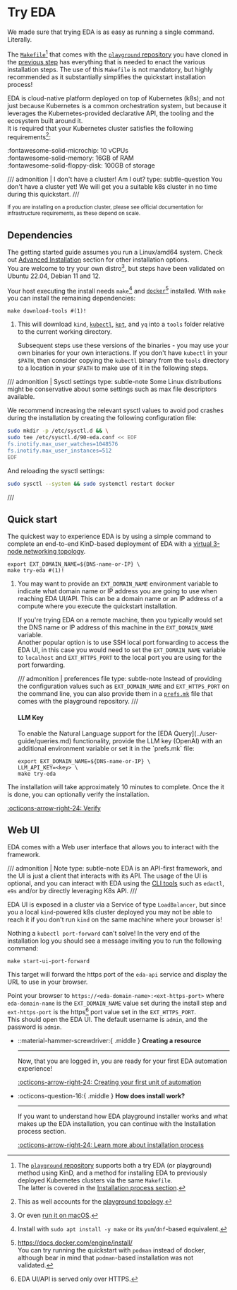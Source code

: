 # Try EDA

We made sure that trying EDA is as easy as running a single command. Literally.

The [`Makefile`][makefile][^1] that comes with the [`playground` repository][playground-repo] you have cloned in the [previous step](getting-access.md#clone-the-playground-repository) has everything that is needed to enact the various installation steps. The use of this `Makefile` is not mandatory, but highly recommended as it substantially simplifies the quickstart installation process!

EDA is cloud-native platform deployed on top of Kubernetes (k8s); and not just because Kubernetes is a common orchestration system, but because it leverages the Kubernetes-provided declarative API, the tooling and the ecosystem built around it.  
It is required that your Kubernetes cluster satisfies the following requirements[^2]:

:fontawesome-solid-microchip: 10 vCPUs  
:fontawesome-solid-memory: 16GB of RAM  
:fontawesome-solid-floppy-disk: 100GB of storage

/// admonition | I don't have a cluster! Am I out?
    type: subtle-question
You don't have a cluster yet! We will get you a suitable k8s cluster in no time during this quickstart.
///

<small>If you are installing on a production cluster, please see official documentation for infrastructure requirements, as these depend on scale.</small>

## Dependencies

The getting started guide assumes you run a Linux/amd64 system. Check out [Advanced Installation](../user-guide/install-advanced.md) section for other installation options.  
You are welcome to try your own distro[^3], but steps have been validated on Ubuntu 22.04, Debian 11 and 12.

Your host executing the install needs `make`[^4] and [`docker`](https://docs.docker.com/engine/install/)[^5] installed. With `make` you can install the remaining dependencies:
<!-- --8<-- [start:tools-install] -->
```shell
make download-tools #(1)!
```

1. This will download `kind`, [`kubectl`](https://kubernetes.io/docs/tasks/tools/install-kubectl-linux/), [`kpt`](https://kpt.dev/installation/kpt-cli), and `yq` into a `tools` folder relative to the current working directory.

    Subsequent steps use these versions of the binaries - you may use your own binaries for your own interactions. If you don't have `kubectl` in your `$PATH`, then consider copying the `kubectl` binary from the `tools` directory to a location in your `$PATH` to make use of it in the following steps.

<!-- --8<-- [end:tools-install] -->

/// admonition | Sysctl settings
    type: subtle-note
Some Linux distributions might be conservative about some settings such as max file descriptors available.

We recommend increasing the relevant sysctl values to avoid pod crashes during the installation by creating the following configuration file:

```bash
sudo mkdir -p /etc/sysctl.d && \
sudo tee /etc/sysctl.d/90-eda.conf << EOF
fs.inotify.max_user_watches=1048576
fs.inotify.max_user_instances=512
EOF
```

And reloading the sysctl settings:

```bash
sudo sysctl --system && sudo systemctl restart docker
```

///

## Quick start

The quickest way to experience EDA is by using a simple command to complete an end-to-end KinD-based deployment of EDA with a [virtual 3-node networking topology](virtual-network.md).

```shell
export EXT_DOMAIN_NAME=${DNS-name-or-IP} \
make try-eda #(1)!
```

1. You may want to provide an `EXT_DOMAIN_NAME` environment variable to indicate what domain name or IP address you are going to use when reaching EDA UI/API. This can be a domain name or an IP address of a compute where you execute the quickstart installation.
    <!-- --8<-- [start:ext-name-note-1] -->
    If you're trying EDA on a remote machine, then you typically would set the DNS name or IP address of this machine in the `EXT_DOMAIN_NAME` variable.  
    Another popular option is to use SSH local port forwarding to access the EDA UI, in this case you would need to set the `EXT_DOMAIN_NAME` variable to `localhost` and `EXT_HTTPS_PORT` to the local port you are using for the port forwarding.
    <!-- --8<-- [end:ext-name-note-1] -->

    /// admonition | preferences file
        type: subtle-note
    Instead of providing the configuration values such as `EXT_DOMAIN_NAME` and `EXT_HTTPS_PORT` on the command line, you can also provide them in a [`prefs.mk`][prefs-file] file that comes with the playground repository.
    ///

    <h4>LLM Key</h4>
    To enable the Natural Language support for the [EDA Query](../user-guide/queries.md) functionality, provide the LLM key (OpenAI) with an additional environment variable or set it in the `prefs.mk` file:

    ```shell
    export EXT_DOMAIN_NAME=${DNS-name-or-IP} \
    LLM_API_KEY=<key> \
    make try-eda
    ```

The installation will take approximately 10 minutes to complete. Once the it is done, you can optionally verify the installation.

[:octicons-arrow-right-24: Verify](verification.md)

## Web UI

EDA comes with a Web user interface that allows you to interact with the framework.

/// admonition | Note
    type: subtle-note
EDA is an API-first framework, and the UI is just a client that interacts with its API. The usage of the UI is optional, and you can interact with EDA using the [CLI tools](../user-guide/using-the-clis.md) such as `edactl`, `e9s` and/or by directly leveraging K8s API.
///

EDA UI is exposed in a cluster via a Service of type `LoadBalancer`, but since you a local `kind`-powered k8s cluster deployed you may not be able to reach it if you don't run `kind` on the same machine where your browser is!

Nothing a `kubectl port-forward` can't solve! In the very end of the installation log you should see a message inviting you to run the following command:

```shell
make start-ui-port-forward
```

This target will forward the https port of the `eda-api` service and display the URL to use in your browser.

Point your browser to `https://<eda-domain-name>:<ext-https-port>` where `eda-domain-name` is the `EXT_DOMAIN_NAME` value set during the install step and `ext-https-port` is the https[^6] port value set in the `EXT_HTTPS_PORT`.  
This should open the EDA UI. The default username is `admin`, and the password is `admin`.

<div class="grid cards" markdown>

- ::material-hammer-screwdriver:{ .middle } __Creating a resource__

    ---

    Now, that you are logged in, you are ready for your first EDA automation experience!

    [:octicons-arrow-right-24: Creating your first unit of automation](units-of-automation.md)

- :octicons-question-16:{ .middle } __How does install work?__

    ---

    If you want to understand how EDA playground installer works and what makes up the EDA installation, you can continue with the Installation process section.

    [:octicons-arrow-right-24: Learn more about installation process](installation-process.md)

</div>

[playground-repo]: https://github.com/nokia-eda/playground

[makefile]: https://github.com/nokia-eda/playground/blob/main/Makefile
[prefs-file]: https://github.com/nokia-eda/playground/blob/main/prefs.mk

[^1]: The [`playground` repository][playground-repo] supports both a try EDA (or playground) method using KinD, and a method for installing EDA to previously deployed Kubernetes clusters via the same `Makefile`.  
The latter is covered in the [Installation process section](installation-process.md).

[^2]: This as well accounts for the [playground topology](virtual-network.md).
[^3]: Or even [run it on macOS](../user-guide/installation/macos.md).

[^4]: Install with `sudo apt install -y make` or its `yum`/`dnf`-based equivalent.

[^5]: https://docs.docker.com/engine/install/  
You can try running the quickstart with `podman` instead of docker, although bear in mind that `podman`-based installation was not validated.

[^6]: EDA UI/API is served only over HTTPS.
